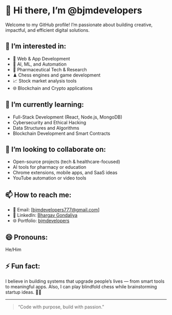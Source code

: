# 👋 Hi there, I’m @bjmdevelopers

Welcome to my GitHub profile! I’m passionate about building creative, impactful, and efficient digital solutions.

## 👀 I’m interested in:
- 🚀 Web & App Development  
- 🧠 AI, ML, and Automation  
- 🧪 Pharmaceutical Tech & Research  
- ♟ Chess engines and game development  
- 📈 Stock market analysis tools  
- 🌐 Blockchain and Crypto applications  

## 🌱 I’m currently learning:
- Full-Stack Development (React, Node.js, MongoDB)
- Cybersecurity and Ethical Hacking
- Data Structures and Algorithms
- Blockchain Development and Smart Contracts

## 💞️ I’m looking to collaborate on:
- Open-source projects (tech & healthcare-focused)
- AI tools for pharmacy or education
- Chrome extensions, mobile apps, and SaaS ideas
- YouTube automation or video tools

## 📫 How to reach me:
- 📧 Email: [bjmdevelopers777@gmail.com]
- 💼 LinkedIn: [Bhargav Gondaliya](https://www.linkedin.com/in/bhargav-gondaliya-2b168624b)
- 🌐 Portfolio: [bjmdevelopers](https://bjmdevs.com) 

## 😄 Pronouns:
He/Him

## ⚡ Fun fact:
I believe in building systems that upgrade people’s lives — from smart tools to meaningful apps. Also, I can play blindfold chess while brainstorming startup ideas. 🧠🔥

---

> “Code with purpose, build with passion.”

<!---
bjmdevelopers/bjmdevelopers is a ✨ special ✨ repository because its `README.md` (this file) appears on your GitHub profile.
You can click the Preview link to take a look at your changes.
--->
